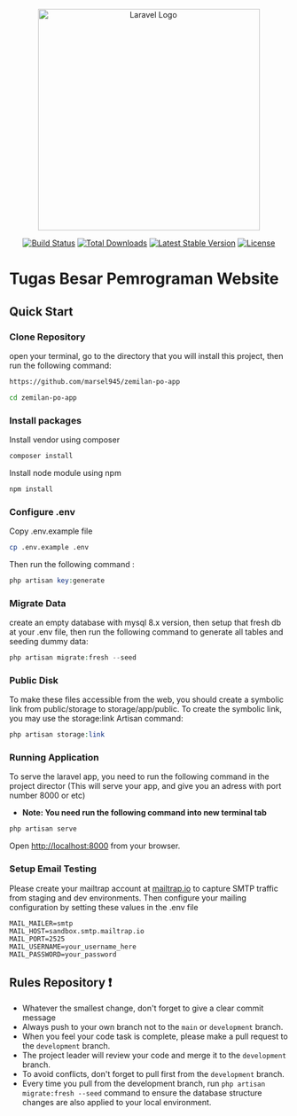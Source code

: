 <p align="center"><a href="https://laravel.com" target="_blank"><img src="https://raw.githubusercontent.com/laravel/art/master/logo-lockup/5%20SVG/2%20CMYK/1%20Full%20Color/laravel-logolockup-cmyk-red.svg" width="400" alt="Laravel Logo"></a></p>

<p align="center">
<a href="https://travis-ci.org/laravel/framework"><img src="https://travis-ci.org/laravel/framework.svg" alt="Build Status"></a>
<a href="https://packagist.org/packages/laravel/framework"><img src="https://img.shields.io/packagist/dt/laravel/framework" alt="Total Downloads"></a>
<a href="https://packagist.org/packages/laravel/framework"><img src="https://img.shields.io/packagist/v/laravel/framework" alt="Latest Stable Version"></a>
<a href="https://packagist.org/packages/laravel/framework"><img src="https://img.shields.io/packagist/l/laravel/framework" alt="License"></a>
</p>

# Tugas Besar Pemrograman Website

## Quick Start

### Clone Repository
open your terminal, go to the directory that you will install this project, then run the following command:

```bash
https://github.com/marsel945/zemilan-po-app

cd zemilan-po-app 
```
### Install packages

Install vendor using composer

```bash
composer install
```

Install node module using npm

```bash
npm install
```

### Configure .env
Copy .env.example file

```bash
cp .env.example .env
```

Then run the following command :

```php
php artisan key:generate
```

### Migrate Data
create an empty database with mysql 8.x version, then setup that fresh db at your .env file, then run the following command to generate all tables and seeding dummy data:

```php
php artisan migrate:fresh --seed
```
### Public Disk
To make these files accessible from the web, you should create a symbolic link from public/storage to storage/app/public.
To create the symbolic link, you may use the storage:link Artisan command:

```php
php artisan storage:link
```

### Running Application
To serve the laravel app, you need to run the following command in the project director (This will serve your app, and give you an adress with port number 8000 or etc)
- **Note: You need run the following command into new terminal tab**

```php
php artisan serve
```
Open [http://localhost:8000](http://localhost:8000) from your browser.


### Setup Email Testing
Please create your mailtrap account at [mailtrap.io](https://mailtrap.io/email-sandbox/) to capture SMTP traffic from staging and dev environments. Then configure your mailing configuration by setting these values in the .env file
```
MAIL_MAILER=smtp
MAIL_HOST=sandbox.smtp.mailtrap.io
MAIL_PORT=2525
MAIL_USERNAME=your_username_here
MAIL_PASSWORD=your_password
```
## Rules Repository ❗

- Whatever the smallest change, don't forget to give a clear commit message
- Always push to your own branch not to the ``main`` or ``development`` branch.
- When you feel your code task is complete, please make a pull request to the ``development`` branch.
- The project leader will review your code and merge it to the ``development`` branch.
- To avoid conflicts, don't forget to pull first from the ``development`` branch.
- Every time you pull from the development branch, run ``php artisan migrate:fresh --seed`` command to ensure the database structure changes are also applied to your local environment.
